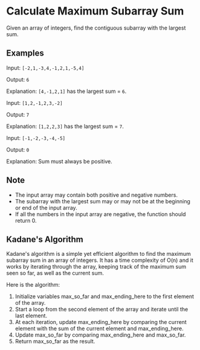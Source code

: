 # Calculate Maximum Subarray Sum
Given an array of integers, find the contiguous subarray with the largest sum.

## Examples

Input: `[-2,1,-3,4,-1,2,1,-5,4]`

Output: `6`

Explanation: `[4,-1,2,1]` has the largest sum = `6`.

Input: `[1,2,-1,2,3,-2]`

Output: `7`

Explanation: `[1,2,2,3]` has the largest sum = `7`.

Input: `[-1,-2,-3,-4,-5]`

Output: `0`

Explanation: Sum must always be positive.

## Note

- The input array may contain both positive and negative numbers.
- The subarray with the largest sum may or may not be at the beginning or end of the input array.
- If all the numbers in the input array are negative, the function should return 0.

## Kadane's Algorithm

Kadane's algorithm is a simple yet efficient algorithm to find the maximum subarray sum in an array of integers. It has a time complexity of O(n) and it works by iterating through the array, keeping track of the maximum sum seen so far, as well as the current sum.

Here is the algorithm:

1. Initialize variables max_so_far and max_ending_here to the first element of the array.
2. Start a loop from the second element of the array and iterate until the last element.
3. At each iteration, update max_ending_here by comparing the current element with the sum of the current element and max_ending_here.
4. Update max_so_far by comparing max_ending_here and max_so_far.
5. Return max_so_far as the result.